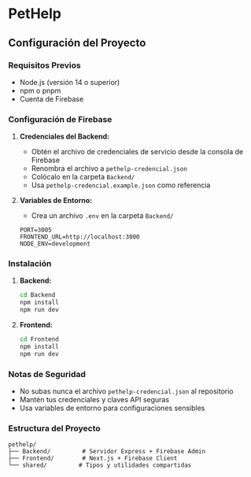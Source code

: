 # PetHelp

## Configuración del Proyecto

### Requisitos Previos
- Node.js (versión 14 o superior)
- npm o pnpm
- Cuenta de Firebase

### Configuración de Firebase

1. **Credenciales del Backend:**
   - Obtén el archivo de credenciales de servicio desde la consola de Firebase
   - Renombra el archivo a `pethelp-credencial.json`
   - Colócalo en la carpeta `Backend/`
   - Usa `pethelp-credencial.example.json` como referencia

2. **Variables de Entorno:**
   - Crea un archivo `.env` en la carpeta `Backend/`
   ```
   PORT=3005
   FRONTEND_URL=http://localhost:3000
   NODE_ENV=development
   ```

### Instalación

1. **Backend:**
   ```bash
   cd Backend
   npm install
   npm run dev
   ```

2. **Frontend:**
   ```bash
   cd Frontend
   npm install
   npm run dev
   ```

### Notas de Seguridad
- No subas nunca el archivo `pethelp-credencial.json` al repositorio
- Mantén tus credenciales y claves API seguras
- Usa variables de entorno para configuraciones sensibles

### Estructura del Proyecto
```
pethelp/
├── Backend/         # Servidor Express + Firebase Admin
├── Frontend/        # Next.js + Firebase Client
└── shared/         # Tipos y utilidades compartidas
```